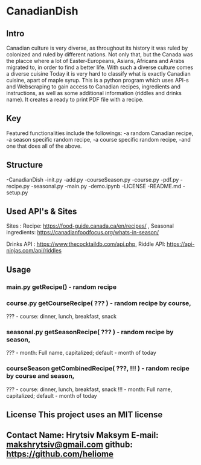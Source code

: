 # CanadianDish


## Intro
Canadian culture is very diverse, as throughout its history it was ruled by colonized and ruled by different nations. Not only that, but the Canada was the placce where a lot of Easter-Europeans, Asians, Africans and Arabs migrated to, in order to find a better life. With such a diverse culture comes a diverse cuisine
Today it is very hard to classify what is exactly Canadian cuisine, apart of maple syrup.
This is a python program which uses API-s and Webscraping to gain access to Canadian recipes, ingredients and instructions, as well as some additional information (riddles and drinks name). It creates a ready to print PDF file with a recipe.


## Key
Featured functionalities include the followings:
-a random Canadian recipe,
-a season specific random recipe,
-a course specific random recipe,
-and one that does all of the above.


## Structure 
-CanadianDish 
-init.py 
-add.py 
-courseSeason.py 
-course.py 
-pdf.py 
-recipe.py 
-seasonal.py 
-main.py 
-demo.ipynb 
-LICENSE 
-README.md 
-setup.py


## Used API's & Sites

Sites : Recipe: https://food-guide.canada.ca/en/recipes/ , Seasonal ingredients: https://canadianfoodfocus.org/whats-in-season/

Drinks API : https://www.thecocktaildb.com/api.php, Riddle API: https://api-ninjas.com/api/riddles


## Usage


### main.py getRecipe() - random recipe


### course.py getCourseRecipe( ??? ) - random recipe by course, 
??? - course: dinner, lunch, breakfast, snack


### seasonal.py getSeasonRecipe( ??? ) - random recipe by season,
??? - month: Full name, capitalized; default - month of today


### courseSeason getCombinedRecipe( ???, !!! ) - random recipe by course and season,
??? - course: dinner, lunch, breakfast, snack
!!! - month: Full name, capitalized; default - month of today


## License This project uses an MIT license


## Contact Name: Hrytsiv Maksym E-mail: makshrytsiv@gmail.com github: https://github.com/heliome
